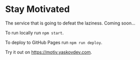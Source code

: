 # Stay Motivated

The service that is going to defeat the laziness. Coming soon...

To run locally run `npm start`.

To deploy to GitHub Pages run `npm run deploy`.

Try it out on https://motiv.yaskovdev.com.
